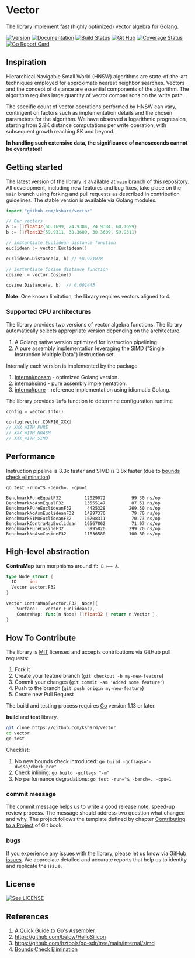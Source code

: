# Vector

The library implement fast (highly optimized) vector algebra for Golang.

[![Version](https://img.shields.io/github/v/tag/kshard/vector?label=version)](https://github.com/kshard/vector/releases)
[![Documentation](https://pkg.go.dev/badge/github.com/kshard/vector)](https://pkg.go.dev/github.com/kshard/vector)
[![Build Status](https://github.com/kshard/vector/workflows/build/badge.svg)](https://github.com/kshard/vector/actions/)
[![Git Hub](https://img.shields.io/github/last-commit/kshard/vector.svg)](https://github.com/kshard/vector)
[![Coverage Status](https://coveralls.io/repos/github/kshard/vector/badge.svg?branch=main)](https://coveralls.io/github/kshard/vector?branch=main)
[![Go Report Card](https://goreportcard.com/badge/github.com/kshard/vector)](https://goreportcard.com/report/github.com/kshard/vector)


## Inspiration

Hierarchical Navigable Small World (HNSW) algorithms are state-of-the-art techniques employed for approximate nearest neighbor searches. Vectors and the concept of distance are essential components of the algorithm. The algorithm requires large quantity of vector comparisons on the write path.

The specific count of vector operations performed by HNSW can vary, contingent on factors such as implementation details and the chosen parameters for the algorithm. We have observed a logarithmic progression, starting from 2.2K distance computations per write operation, with subsequent growth reaching 8K and beyond.

**In handling such extensive data, the significance of nanoseconds cannot be overstated!**


## Getting started

The latest version of the library is available at `main` branch of this repository. All development, including new features and bug fixes, take place on the `main` branch using forking and pull requests as described in contribution guidelines. The stable version is available via Golang modules.

```go
import "github.com/kshard/vector"

// Our vectors
a := []float32{60.1699, 24.9384, 24.9384, 60.1699}
b := []float32{59.9311, 30.3609, 30.3609, 59.9311}

// instantiate Euclidean distance function
euclidean := vector.Euclidean()

euclidean.Distance(a, b) // 58.921078

// instantiate Cosine distance function
cosine := vector.Cosine()

cosine.Distance(a, b)  // 0.001443
```

**Note**: One known limitation, the library requires vectors aligned to 4.

### Supported CPU architectures

The library provides two versions of vector algebra functions. The library automatically selects appropriate version depending on the architecture.

1. A Golang native version optimized for instruction pipelining.
2. A pure assembly implementation leveraging the SIMD ("Single Instruction Multiple Data") instruction set.

Internally each version is implemented by the package
1. [internal/noasm](internal/noasm/) - optimized Golang version.
2. [internal/simd](internal/simd/) - pure assembly implementation.
3. [internal/pure](internal/pure/) - reference implementation using idiomatic Golang.

The library provides `Info` function to determine configuration runtime

```go
config = vector.Info()

config[vector.CONFIG_XXX]
// XXX_WITH_PURE
// XXX_WITH_NOASM
// XXX_WITH_SIMD
```

## Performance

Instruction pipeline is 3.3x faster and SIMD is 3.8x faster (due to [bounds check elimination](https://go101.org/article/bounds-check-elimination.html))

```
go test -run=^$ -bench=. -cpu=1

BenchmarkPureEqualF32         12029072          99.30 ns/op
BenchmarkNoAsmEqualF32        13555147          87.51 ns/op
BenchmarkPureEuclideanF32      4425328         269.50 ns/op
BenchmarkNoAsmEuclideanF32    14897370          79.70 ns/op
BenchmarkSIMDEuclideanF32     16708311          70.73 ns/op
BenchmarkContraMapEuclidean   16567862          71.07 ns/op
BenchmarkPureCosineF32         3995820         299.70 ns/op
BenchmarkNoAsmCosineF32       11836580         100.80 ns/op
```

## High-level abstraction

**ContraMap** turn morphisms around `f: B ⟼ A`.

```go
type Node struct {
  ID     int
  Vector vector.F32
}

vector.ContraMap[vector.F32, Node]{
	Surface:   vector.Euclidean(),
	ContraMap: func(n Node) []float32 { return n.Vector },
}
```


## How To Contribute

The library is [MIT](LICENSE) licensed and accepts contributions via GitHub pull requests:

1. Fork it
2. Create your feature branch (`git checkout -b my-new-feature`)
3. Commit your changes (`git commit -am 'Added some feature'`)
4. Push to the branch (`git push origin my-new-feature`)
5. Create new Pull Request

The build and testing process requires [Go](https://golang.org) version 1.13 or later.

**build** and **test** library.

```bash
git clone https://github.com/kshard/vector
cd vector
go test
```

Checklist:
1. No new bounds check introduced: `go build -gcflags="-d=ssa/check_bce"`
2. Check inlining: `go build -gcflags "-m"`
3. No performance degradations: `go test -run=^$ -bench=. -cpu=1`


### commit message

The commit message helps us to write a good release note, speed-up review process. The message should address two question what changed and why. The project follows the template defined by chapter [Contributing to a Project](http://git-scm.com/book/ch5-2.html) of Git book.

### bugs

If you experience any issues with the library, please let us know via [GitHub issues](https://github.com/kshard/vectors/issue). We appreciate detailed and accurate reports that help us to identity and replicate the issue. 


## License

[![See LICENSE](https://img.shields.io/github/license/kshard/vector.svg?style=for-the-badge)](LICENSE)


## References
1. [A Quick Guide to Go's Assembler](https://go.dev/doc/asm)
2. https://github.com/below/HelloSilicon
3. https://github.com/hztools/go-sdr/tree/main/internal/simd
4. [Bounds Check Elimination](https://go101.org/article/bounds-check-elimination.html)
 